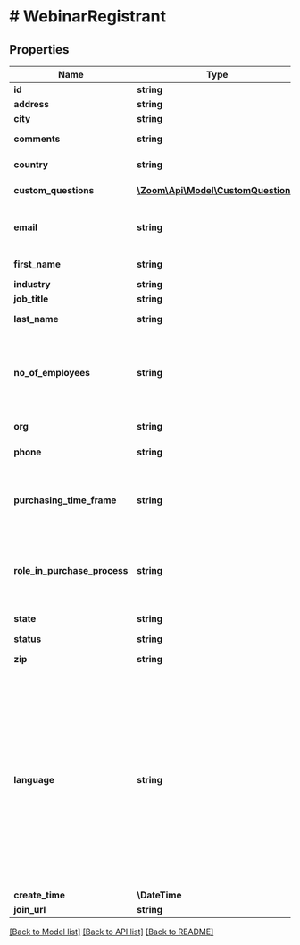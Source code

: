# # WebinarRegistrant

## Properties

Name | Type | Description | Notes
------------ | ------------- | ------------- | -------------
**id** | **string** |  | [optional]
**address** | **string** | The registrant&#39;s address. | [optional]
**city** | **string** | The registrant&#39;s city. | [optional]
**comments** | **string** | The registrant&#39;s questions and comments. | [optional]
**country** | **string** | The registrant&#39;s two-letter [country code](https://marketplace.zoom.us/docs/api-reference/other-references/abbreviation-lists#countries). | [optional]
**custom_questions** | [**\Zoom\Api\Model\CustomQuestion[]**](CustomQuestion.md) | Information about custom questions. | [optional]
**email** | **string** | The registrant&#39;s email address. See [Email address display rules](https://marketplace.zoom.us/docs/api-reference/using-zoom-apis#email-address) for return value details. |
**first_name** | **string** | The registrant&#39;s first name. |
**industry** | **string** | The registrant&#39;s industry. | [optional]
**job_title** | **string** | The registrant&#39;s job title. | [optional]
**last_name** | **string** | The registrant&#39;s last name. | [optional]
**no_of_employees** | **string** | The registrant&#39;s number of employees:  * &#x60;1-20&#x60;  * &#x60;21-50&#x60;  * &#x60;51-100&#x60;  * &#x60;101-250&#x60;  * &#x60;251-500&#x60;  * &#x60;501-1,000&#x60;  * &#x60;1,001-5,000&#x60;  * &#x60;5,001-10,000&#x60;  * &#x60;More than 10,000&#x60; | [optional]
**org** | **string** | The registrant&#39;s organization. | [optional]
**phone** | **string** | The registrant&#39;s phone number. | [optional]
**purchasing_time_frame** | **string** | The registrant&#39;s purchasing time frame:  * &#x60;Within a month&#x60;  * &#x60;1-3 months&#x60;  * &#x60;4-6 months&#x60;  * &#x60;More than 6 months&#x60;  * &#x60;No timeframe&#x60; | [optional]
**role_in_purchase_process** | **string** | The registrant&#39;s role in the purchase process:  * &#x60;Decision Maker&#x60;  * &#x60;Evaluator/Recommender&#x60;  * &#x60;Influencer&#x60;  * &#x60;Not involved&#x60; | [optional]
**state** | **string** | The registrant&#39;s state or province. | [optional]
**status** | **string** |  | [optional]
**zip** | **string** | The registrant&#39;s ZIP or postal code. | [optional]
**language** | **string** | The registrant&#39;s language preference for confirmation emails:  * &#x60;en-US&#x60; — English (US)  * &#x60;de-DE&#x60; — German (Germany)  * &#x60;es-ES&#x60; — Spanish (Spain)  * &#x60;fr-FR&#x60; — French (France)  * &#x60;jp-JP&#x60; — Japanese  * &#x60;pt-PT&#x60; — Portuguese (Portugal)  * &#x60;ru-RU&#x60; — Russian  * &#x60;zh-CN&#x60; — Chinese (PRC)  * &#x60;zh-TW&#x60; — Chinese (Taiwan)  * &#x60;ko-KO&#x60; — Korean  * &#x60;it-IT&#x60; — Italian (Italy)  * &#x60;vi-VN&#x60; — Vietnamese  * &#x60;pl-PL&#x60; — Polish  * &#x60;Tr-TR&#x60; — Turkish | [optional]
**create_time** | **\DateTime** |  | [optional]
**join_url** | **string** |  | [optional]

[[Back to Model list]](../../README.md#models) [[Back to API list]](../../README.md#endpoints) [[Back to README]](../../README.md)
